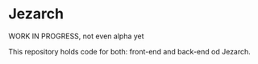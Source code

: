 # Jezarch

WORK IN PROGRESS, not even alpha yet

This repository holds code for both: front-end and back-end od Jezarch.
